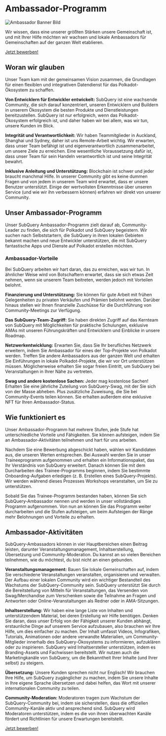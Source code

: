 # Ambassador-Programm

![Ambassador Banner Bild](/assets/img/ambassador_banner.png)

Wir wissen, dass eine unserer größten Stärken unsere Gemeinschaft ist, und mit Ihrer Hilfe möchten wir wachsen und lokale Ambassadors für Gemeinschaften auf der ganzen Welt etablieren.

[Jetzt bewerben!](https://forms.gle/GXBbJ6LDpNfM2v1X6)

## Woran wir glauben

Unser Team kam mit der gemeinsamen Vision zusammen, die Grundlagen für einen flexiblen und integrativen Datendienst für das Polkadot-Ökosystem zu schaffen.

**Von Entwicklern für Entwickler entwickelt:** SubQuery ist eine wachsende Community, die sich darauf konzentriert, unseren Entwicklern und Buildern in unserem Ökosystem die besten Produkte und Dienstleistungen bereitzustellen. SubQuery ist nur erfolgreich, wenn das Polkadot-Ökosystem erfolgreich ist, und daher haben wir bei allem, was wir tun, unsere Kunden im Blick.

**Integrität und Verantwortlichkeit:** Wir haben Teammitglieder in Auckland, Shanghai und Sydney, daher ist uns Remote-Arbeit wichtig. Wir erwarten, dass unser Team befähigt ist und eigenverantwortlich zusammenarbeitet, um unsere Ziele zu erreichen. Eine wesentliche Voraussetzung dafür ist, dass unser Team für sein Handeln verantwortlich ist und seine Integrität bewahrt.

**Inklusive Anleitung und Unterstützung:** Blockchain ist schwer und jeder braucht manchmal Hilfe. In unserer Community gibt es keine dummen Fragen und von jedem in unserem Team wird erwartet, dass er unsere Benutzer unterstützt. Einige der wertvollsten Erkenntnisse über unseren Service (und wie wir ihn verbessern können) erfahren wir direkt von unserer Community.

## Unser Ambassador-Programm

Unser SubQuery Ambassador-Programm zielt darauf ab, Community-Leader zu finden, die sich für Polkadot und SubQuery begeistern. Wir suchen nach Selbststartern, die SubQuery in ihren lokalen Gebieten bekannt machen und neue Entwickler unterstützen, die mit SubQuery fantastische Apps und Dienste auf Polkadot erstellen möchten.

### Ambassador-Vorteile

Bei SubQuery arbeiten wir hart daran, das zu erreichen, was wir tun. In ähnlicher Weise wird von Botschaftern erwartet, dass sie sich etwas Zeit nehmen, wenn sie unserem Team beitreten, werden jedoch mit Vorteilen belohnt.

**Finanzierung und Unterstützung:** Sie können für gute Arbeit mit frühen Gelegenheiten zu privaten Verkäufen und Prämien belohnt werden. Darüber hinaus stellen wir Ihnen finanzielle Zuschüsse für die Durchführung von Community-Meetings zur Verfügung.

**Das SubQuery-Team-Zugriff:** Sie haben direkten Zugriff auf das Kernteam von SubQuery mit Möglichkeiten für praktische Schulungen, exklusive AMAs mit unseren Führungskräften und Entwicklern und Einblicke in unsere Roadmap.

**Netzwerkentwicklung:** Erwarten Sie, dass Sie Ihr berufliches Netzwerk erweitern, indem Sie Ambassador für eines der Top-Projekte von Polkadot werden. Treffen Sie andere Ambassadors aus der ganzen Welt und erhalten Sie Einführungen in lokale Polkadot-Projekte, die wir vor Ort unterstützen müssen. Möglicherweise erhalten Sie sogar freien Eintritt, um SubQuery bei Veranstaltungen in Ihrer Nähe zu vertreten.

**Swag und andere kostenlose Sachen:** Jeder mag kostenlose Sachen! Erhalten Sie eine jährliche Zuteilung von SubQuery-Swag, mit der Sie sich von der Masse abheben. Plus zusätzliche Zuweisung, die Sie bei Community-Events teilen können. Sie erhalten außerdem eine exklusive NFT für Ihren Ambassador-Status.

## Wie funktioniert es

Unser Ambassador-Programm hat mehrere Stufen, jede Stufe hat unterschiedliche Vorteile und Fähigkeiten. Sie können aufsteigen, indem Sie an Ambassador-Aktivitäten teilnehmen und hart für uns arbeiten.

Nachdem Sie eine Bewerbung abgeschickt haben, wählen wir Kandidaten aus, die unseren Werten entsprechen. Bei Auswahl werden Sie in unser Traineeprogramm aufgenommen und erhalten ein Informationspaket, das Ihr Verständnis von SubQuery erweitert. Danach können Sie mit dem Durcharbeiten des Trainee-Programms beginnen, indem Sie bestimmte Onboarding-Aufgaben erledigen (z. B. Erstellen eines SubQuery-Projekts). Wir werden während dieses Prozesses Workshops veranstalten, um Sie zu unterstützen.

Sobald Sie das Trainee-Programm bestanden haben, können Sie sich SubQuery-Ambassador nennen und werden in unser vollständiges Programm aufgenommen. Von nun an können Sie das Programm weiter durcharbeiten und die Stufen aufsteigen, um beim Aufsteigen der Ränge mehr Belohnungen und Vorteile zu erhalten.


## Ambassador-Aktivitäten

SubQuery-Ambassadors können in vier Hauptbereichen einen Beitrag leisten, darunter Veranstaltungsmanagement, Inhaltserstellung, Übersetzung und Community-Moderation. Du kannst an so vielen Bereichen teilnehmen, wie du möchtest, du bist nicht an einen gebunden.

**Veranstaltungsmanagement:** Bauen Sie lokale Gemeinschaften auf, indem Sie verschiedene Veranstaltungen veranstalten, organisieren und verwalten. Der Aufbau einer lokalen Community wird ein wichtiger Bestandteil des Wachstums der SubQuery-Community sein. SubQuery unterstützt Sie durch die Bereitstellung von Mitteln für Veranstaltungen, das Versenden von Swag/Merchandise zum Verschenken sowie die Teilnahme an Fragen und Antworten oder Online-Veranstaltungen als Redner oder in AMA-Sitzungen.

**Inhaltserstellung:** Wir haben eine lange Liste von Inhalten und unterstützendem Material, bei deren Erstellung wir Hilfe benötigen. Denken Sie daran, dass unser Erfolg von der Fähigkeit unserer Kunden abhängt, erstaunliche Dinge auf unserem Service aufzubauen, also brauchen wir Ihre Hilfe, um dies einfacher zu machen. Der Inhalt umfasst Videos, Infografiken, Tutorials, Animationen oder andere verwandte Materialien, um Community-Mitglieder innerhalb des SubQuery-Ökosystems zu informieren, aufzuklären oder zu inspirieren. SubQuery wird Inhaltsersteller unterstützen, indem es Branding-Assets und Fachwissen bereitstellt. Wir nutzen auch die Marketingkanäle von SubQuery, um die Bekanntheit Ihrer Inhalte (und Ihrer selbst) zu steigern.

**Übersetzung:** Unsere Kunden sprechen nicht nur Englisch! Wir brauchen Ihre Hilfe, um SubQuery zugänglicher zu machen, indem Sie unsere Inhalte in Ihre eigene Sprache übersetzen und dabei helfen, das Wort mit unserer internationalen Community zu teilen.

**Community-Moderation:** Moderatoren tragen zum Wachstum der SubQuery-Community bei, indem sie sicherstellen, dass die offiziellen Community-Kanäle aktiv und ansprechend sind. SubQuery wird Moderatoren unterstützen, indem es die von ihnen überwachten Kanäle fördert und Richtlinien für unsere Erwartungen bereitstellt.

[Jetzt bewerben!](https://forms.gle/GXBbJ6LDpNfM2v1X6)